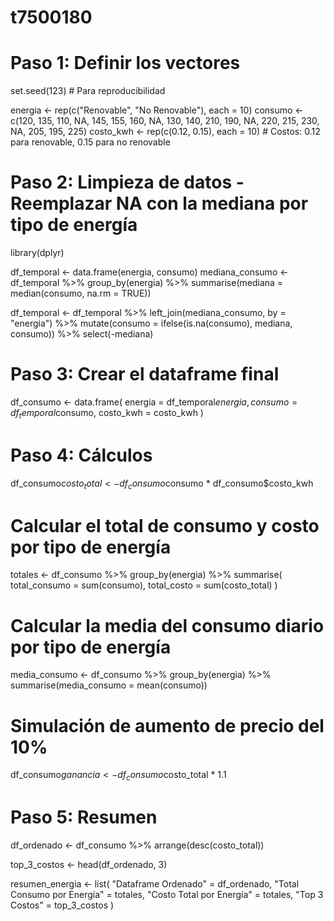 # t7500180
# Paso 1: Definir los vectores
set.seed(123)  # Para reproducibilidad

energia <- rep(c("Renovable", "No Renovable"), each = 10)
consumo <- c(120, 135, 110, NA, 145, 155, 160, NA, 130, 140, 
             210, 190, NA, 220, 215, 230, NA, 205, 195, 225)
costo_kwh <- rep(c(0.12, 0.15), each = 10)  # Costos: 0.12 para renovable, 0.15 para no renovable

# Paso 2: Limpieza de datos - Reemplazar NA con la mediana por tipo de energía
library(dplyr)

df_temporal <- data.frame(energia, consumo)
mediana_consumo <- df_temporal %>% 
  group_by(energia) %>% 
  summarise(mediana = median(consumo, na.rm = TRUE))

df_temporal <- df_temporal %>% 
  left_join(mediana_consumo, by = "energia") %>% 
  mutate(consumo = ifelse(is.na(consumo), mediana, consumo)) %>% 
  select(-mediana)

# Paso 3: Crear el dataframe final
df_consumo <- data.frame(
  energia = df_temporal$energia,
  consumo = df_temporal$consumo,
  costo_kwh = costo_kwh
)

# Paso 4: Cálculos
df_consumo$costo_total <- df_consumo$consumo * df_consumo$costo_kwh

# Calcular el total de consumo y costo por tipo de energía
totales <- df_consumo %>%
  group_by(energia) %>%
  summarise(
    total_consumo = sum(consumo),
    total_costo = sum(costo_total)
  )

# Calcular la media del consumo diario por tipo de energía
media_consumo <- df_consumo %>%
  group_by(energia) %>%
  summarise(media_consumo = mean(consumo))

# Simulación de aumento de precio del 10%
df_consumo$ganancia <- df_consumo$costo_total * 1.1

# Paso 5: Resumen
df_ordenado <- df_consumo %>% arrange(desc(costo_total))

top_3_costos <- head(df_ordenado, 3)

resumen_energia <- list(
  "Dataframe Ordenado" = df_ordenado,
  "Total Consumo por Energía" = totales,
  "Costo Total por Energía" = totales,
  "Top 3 Costos" = top_3_costos
)
